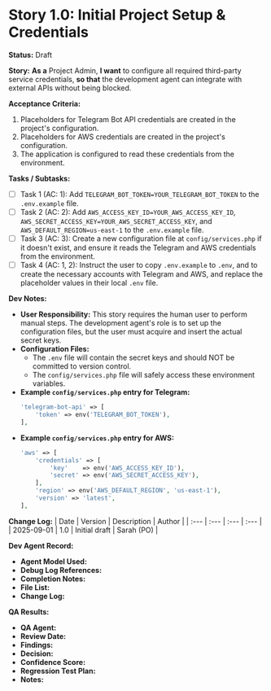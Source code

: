 # Story 1.0: Initial Project Setup & Credentials

**Status:** Draft

**Story:**
**As a** Project Admin,
**I want** to configure all required third-party service credentials,
**so that** the development agent can integrate with external APIs without being blocked.

**Acceptance Criteria:**
1.  Placeholders for Telegram Bot API credentials are created in the project's configuration.
2.  Placeholders for AWS credentials are created in the project's configuration.
3.  The application is configured to read these credentials from the environment.

**Tasks / Subtasks:**
- [ ] Task 1 (AC: 1): Add `TELEGRAM_BOT_TOKEN=YOUR_TELEGRAM_BOT_TOKEN` to the `.env.example` file.
- [ ] Task 2 (AC: 2): Add `AWS_ACCESS_KEY_ID=YOUR_AWS_ACCESS_KEY_ID`, `AWS_SECRET_ACCESS_KEY=YOUR_AWS_SECRET_ACCESS_KEY`, and `AWS_DEFAULT_REGION=us-east-1` to the `.env.example` file.
- [ ] Task 3 (AC: 3): Create a new configuration file at `config/services.php` if it doesn't exist, and ensure it reads the Telegram and AWS credentials from the environment.
- [ ] Task 4 (AC: 1, 2): Instruct the user to copy `.env.example` to `.env`, and to create the necessary accounts with Telegram and AWS, and replace the placeholder values in their local `.env` file.

**Dev Notes:**
*   **User Responsibility:** This story requires the human user to perform manual steps. The development agent's role is to set up the configuration files, but the user must acquire and insert the actual secret keys.
*   **Configuration Files:**
    *   The `.env` file will contain the secret keys and should NOT be committed to version control.
    *   The `config/services.php` file will safely access these environment variables.
*   **Example `config/services.php` entry for Telegram:**
    ```php
    'telegram-bot-api' => [
        'token' => env('TELEGRAM_BOT_TOKEN'),
    ],
    ```
*   **Example `config/services.php` entry for AWS:**
    ```php
    'aws' => [
        'credentials' => [
            'key'    => env('AWS_ACCESS_KEY_ID'),
            'secret' => env('AWS_SECRET_ACCESS_KEY'),
        ],
        'region' => env('AWS_DEFAULT_REGION', 'us-east-1'),
        'version' => 'latest',
    ],
    ```

**Change Log:**
| Date       | Version | Description   | Author     |
| :---       | :---    | :---          | :---       |
| 2025-09-01 | 1.0     | Initial draft | Sarah (PO) |

**Dev Agent Record:**
*   **Agent Model Used:**
*   **Debug Log References:**
*   **Completion Notes:**
*   **File List:**
*   **Change Log:**

**QA Results:**
*   **QA Agent:**
*   **Review Date:**
*   **Findings:**
*   **Decision:**
*   **Confidence Score:**
*   **Regression Test Plan:**
*   **Notes:**
